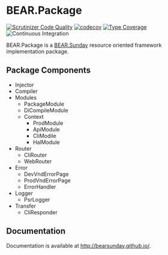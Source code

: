 # BEAR.Package

[![Scrutinizer Code Quality](https://scrutinizer-ci.com/g/bearsunday/BEAR.Package/badges/quality-score.png?b=1.x)](https://scrutinizer-ci.com/g/bearsunday/BEAR.Package/?branch=1.x)
[![codecov](https://codecov.io/gh/bearsunday/BEAR.Package/branch/1.x/graph/badge.svg?token=eh3c9AF4Mr)](https://codecov.io/gh/koriym/BEAR.Package)
[![Type Coverage](https://shepherd.dev/github/bearsunday/BEAR.Package/coverage.svg)](https://shepherd.dev/github/bearsunday/BEAR.Package)
![Continuous Integration](https://github.com/bearsunday/BEAR.Package/workflows/Continuous%20Integration/badge.svg)

BEAR.Package is a [BEAR.Sunday](https://github.com/bearsunday/BEAR.Sunday) resource oriented framework implementation package.

## Package Components
 * Injector
 * Compiler
 * Modules
    * PackageModule 
    * DiCompileModule
    * Context
      * ProdModule
      * ApiModule
      * CliModile
      * HalModule
 * Router
    * CliRouter
    * WebRouter
 * Error
    * DevVndErrorPage
    * ProdVndErrorPage
    * ErrorHandler  
 * Logger
    * PsrLogger
 * Transfer
    * CliResponder

## Documentation

Documentation is available at http://bearsunday.github.io/.
